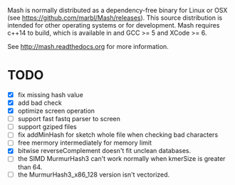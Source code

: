 Mash is normally distributed as a dependency-free binary for Linux or OSX (see
https://github.com/marbl/Mash/releases). This source distribution is intended
for other operating systems or for development. Mash requires c++14 to build,
which is available in and GCC >= 5 and XCode >= 6.

See http://mash.readthedocs.org for more information.

# TODO
- [x] fix missing hash value
- [x] add bad check
- [x] optimize screen operation
- [ ] support fast fastq parser to screen
- [ ] support gziped files
- [ ] fix addMinHash for sketch whole file when checking bad characters
- [ ] free mermory intermediately for memory limit
- [x] bitwise reverseComplement doesn't fit unclean databases.
- [ ] the SIMD MurmurHash3 can't work normally when kmerSize is greater than 64.
- [ ] the MurmurHash3_x86_128 version isn't vectorized.

